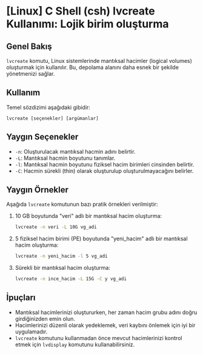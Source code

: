 # [Linux] C Shell (csh) lvcreate Kullanımı: Lojik birim oluşturma

## Genel Bakış
`lvcreate` komutu, Linux sistemlerinde mantıksal hacimler (logical volumes) oluşturmak için kullanılır. Bu, depolama alanını daha esnek bir şekilde yönetmenizi sağlar.

## Kullanım
Temel sözdizimi aşağıdaki gibidir:
```
lvcreate [seçenekler] [argümanlar]
```

## Yaygın Seçenekler
- `-n`: Oluşturulacak mantıksal hacmin adını belirtir.
- `-L`: Mantıksal hacmin boyutunu tanımlar.
- `-l`: Mantıksal hacmin boyutunu fiziksel hacim birimleri cinsinden belirtir.
- `-C`: Hacmin sürekli (thin) olarak oluşturulup oluşturulmayacağını belirler.

## Yaygın Örnekler
Aşağıda `lvcreate` komutunun bazı pratik örnekleri verilmiştir:

1. 10 GB boyutunda "veri" adlı bir mantıksal hacim oluşturma:
    ```bash
    lvcreate -n veri -L 10G vg_adi
    ```

2. 5 fiziksel hacim birimi (PE) boyutunda "yeni_hacim" adlı bir mantıksal hacim oluşturma:
    ```bash
    lvcreate -n yeni_hacim -l 5 vg_adi
    ```

3. Sürekli bir mantıksal hacim oluşturma:
    ```bash
    lvcreate -n ince_hacim -L 15G -C y vg_adi
    ```

## İpuçları
- Mantıksal hacimlerinizi oluştururken, her zaman hacim grubu adını doğru girdiğinizden emin olun.
- Hacimlerinizi düzenli olarak yedeklemek, veri kaybını önlemek için iyi bir uygulamadır.
- `lvcreate` komutunu kullanmadan önce mevcut hacimlerinizi kontrol etmek için `lvdisplay` komutunu kullanabilirsiniz.